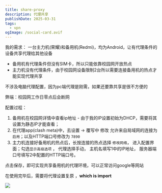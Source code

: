 ```yaml
---
title: share-proxy
description: 代理共享
publishDate: 2025-03-31
tags:
  - vpn
ogImage: /social-card.avif
---
```

我的需求： 一台主力机(荣耀)和备用机(Redmi)，均为Android，让有代理条件的设备共享代理给其他设备

* 备用机有代理条件但没有SIM卡，所以只能依靠校园网开放热点
* 主力机没有代理条件，由于校园网设备限制2台所以需要连接备用机的热点才能实现代理共享

不涉及电脑代理配置，因为pc端代理是刚需，如果还要靠共享是很不方便的

弊端：校园网工作日零点后会断网

配置过程：

1. 备用机在校园网详情中查看ip地址 - 由于我的IP设置初始为DHCP，需要将其设置为静态IP才能查看；
2. 在代理app(clash meta)中，去设置 -> 覆写中 修改 允许来自局域网的连接为`启用`；以及HTTP端口号修改为 `7890`
3. 主力机连接好备用机的热点后，长按连接的热点选择 `修改网络`， 进入配置界面；勾选`显示高级选项` ， 代理选择手动， 主机名填写1中的IP地址， 服务器端口号填写2中配置的HTTP端口号。

点击保存，即可实现共享备用机的代理环境，可以正常访问google等网站


在使用完毕后，需要将代理设置复原 ，**which is import**

![](/assets/images/881535dcfda6b236833a327e7acd6f5f2013922584.jpg)
